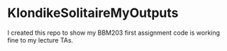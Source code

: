 # KlondikeSolitaireMyOutputs
I created this repo to show my BBM203 first assignment code is working fine to my lecture TAs.

